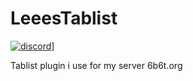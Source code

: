 # LeeesTablist
[![discord](https://discord.com/api/guilds/683053832694923319/embed.png)](https://discord.gg/WWm35Tc)]

Tablist plugin i use for my server 6b6t.org
